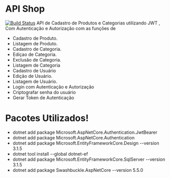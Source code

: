 # API Shop
[![Build Status](https://travis-ci.org/joemccann/dillinger.svg?branch=master)](https://travis-ci.org/joemccann/dillinger)
API de Cadastro de Produtos e Categorias utilizando JWT , Com Autenticação e Autorização com as funções de

  - Cadastro de Produto.
  - Listagem de Produto.
  - Cadastro de Categoria.
  - Ediçao de Categoria.
  - Exclusão de Categoria.
  - Listagem de Categoria
  - Cadastro de Usuário
  - Edição de Usuário.
  - Listagem de Usuário.
  - Login com Autenticação e Autorização
  - Criptografar senha do usuário
  - Gerar Token de Autenticação

# Pacotes Utilizados!
  - dotnet add package Microsoft.AspNetCore.Authentication.JwtBearer
  - dotnet add package Microsoft.AspNetCore.Authentication
  - dotnet add package Microsoft.EntityFrameworkCore.Design --version 3.1.5
  - dotnet tool install --global dotnet-ef
  - dotnet add package Microsoft.EntityFrameworkCore.SqlServer --version 3.1.5
  - dotnet add package Swashbuckle.AspNetCore --version 5.5.0

 
